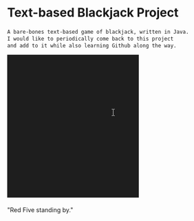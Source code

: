 # Text-based Blackjack Project
    A bare-bones text-based game of blackjack, written in Java.
    I would like to periodically come back to this project
    and add to it while also learning Github along the way.
![](BlackJackOutputGif.gif)
<br/>
<br/>"Red Five standing by."